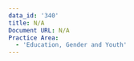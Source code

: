```yaml
---
data_id: '340'
title: N/A
Document URL: N/A
Practice Area:
  - 'Education, Gender and Youth'
---
```

